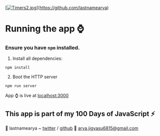 [[![Timers2.jpg](https://s18.postimg.org/p1rx6qh0p/Timers2.jpg)](https://postimg.org/image/93j7glmsl/)](https://github.com/lastnamearya)

# Running the app :watch:

### Ensure you have `npm` installed.

1. Install all dependencies:

````
npm install
````

2. Boot the HTTP server

````
npm run server
````

App :watch: is live at [localhost:3000](localhost:3000)


## This app is part of my 100 Days of JavaScript :zap:


:tada: lastnamearya ~ [twitter](https://twitter.com/lastnamearya) / [github](https://github.com/lastnamearya)
:email: arya.jigyasu6815@gmail.com
